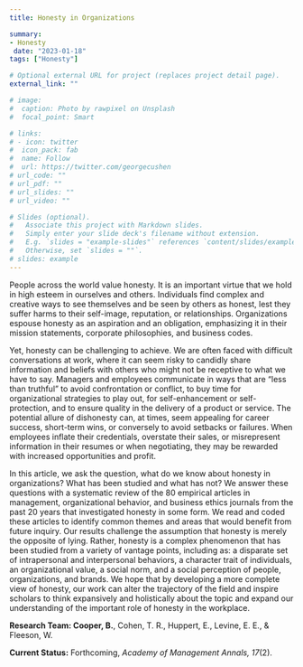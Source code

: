 ```yaml
---
title: Honesty in Organizations

summary:
- Honesty
 date: "2023-01-18"
tags: ["Honesty"]

# Optional external URL for project (replaces project detail page).
external_link: ""

# image:
#  caption: Photo by rawpixel on Unsplash
#  focal_point: Smart

# links:
# - icon: twitter
#  icon_pack: fab
#  name: Follow
#  url: https://twitter.com/georgecushen
# url_code: ""
# url_pdf: ""
# url_slides: ""
# url_video: ""

# Slides (optional).
#   Associate this project with Markdown slides.
#   Simply enter your slide deck's filename without extension.
#   E.g. `slides = "example-slides"` references `content/slides/example-slides.md`.
#   Otherwise, set `slides = ""`.
# slides: example
---
```


People across the world value honesty. It is an important virtue that we hold in high esteem in ourselves and others. Individuals find complex and creative ways to see themselves and be seen by others as honest, lest they suffer harms to their self-image, reputation, or relationships. Organizations espouse honesty as an aspiration and an obligation, emphasizing it in their mission statements, corporate philosophies, and business codes. 

Yet, honesty can be challenging to achieve. We are often faced with difficult conversations at work, where it can seem risky to candidly share information and beliefs with others who might not be receptive to what we have to say. Managers and employees communicate in ways that are “less than truthful” to avoid confrontation or conflict, to buy time for organizational strategies to play out, for self-enhancement or self-protection, and to ensure quality in the delivery of a product or service. The potential allure of dishonesty can, at times, seem appealing for career success, short-term wins, or conversely to avoid setbacks or failures. When employees inflate their credentials, overstate their sales, or misrepresent information in their resumes or when negotiating, they may be rewarded with increased opportunities and profit.

In this article, we ask the question, what do we know about honesty in organizations? What has been studied and what has not? We answer these questions with a systematic review of the 80 empirical articles in management, organizational behavior, and business ethics journals from the past 20 years that investigated honesty in some form. We read and coded these articles to identify common themes and areas that would benefit from future inquiry. Our results challenge the assumption that honesty is merely the opposite of lying. Rather, honesty is a complex phenomenon that has been studied from a variety of vantage points, including as: a disparate set of intrapersonal and interpersonal behaviors, a character trait of individuals, an organizational value, a social norm, and a social perception of people, organizations, and brands. We hope that by developing a more complete view of honesty, our work can alter the trajectory of the field and inspire scholars to think expansively and holistically about the topic and expand our understanding of the important role of honesty in the workplace. 


**Research Team: Cooper, B.**, Cohen, T. R., Huppert, E., Levine, E. E., & Fleeson, W.

**Current Status:** Forthcoming, *Academy of Management Annals, 17*(2).

